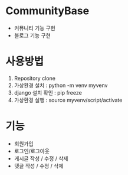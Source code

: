 # CommunityBase
- 커뮤니티 기능 구현
- 블로그 기능 구현

# 사용방법
1. Repository clone
2. 가상환경 설치 : python -m venv myvenv
3. django 설치 확인 : pip freeze
4. 가상환경 실행 : source myvenv/script/activate

# 기능
- 회원가입
- 로그인/로그아웃
- 게시글 작성 / 수정 / 삭제
- 댓글 작성 / 수정 / 삭제
